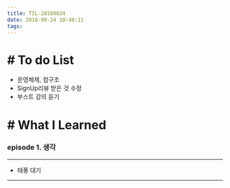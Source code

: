 ```yaml
---
title: TIL-20180824
date: 2018-08-24 10:48:11
tags: 
---
```


# # To do List

- 운영체제, 컴구조
- SignUp리뷰 받은 것 수정
- 부스트 강의 듣기


# # What I Learned

### episode 1. 생각

---

- 태풍 대기

---